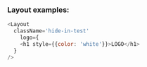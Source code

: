 ### Layout examples:

```js
<Layout
  className='hide-in-test'
    logo={
    <h1 style={{color: 'white'}}>LOGO</h1>
  }
/>
```
